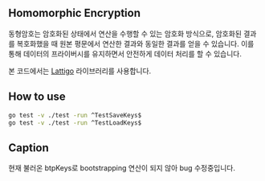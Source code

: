 ## Homomorphic Encryption

동형암호는 암호화된 상태에서 연산을 수행할 수 있는 암호화 방식으로, 암호화된 결과를 복호화했을 때 원본 평문에서 연산한 결과와 동일한 결과를 얻을 수 있습니다. 
이를 통해 데이터의 프라이버시를 유지하면서 안전하게 데이터 처리를 할 수 있습니다.

본 코드에서는 [Lattigo](https://github.com/tuneinsight/lattigo/tree/v5.0.2) 라이브러리를 사용합니다.

## How to use

```bash
go test -v ./test -run ^TestSaveKeys$
go test -v ./test -run ^TestLoadKeys$
```

## Caption

현재 불러온 btpKeys로 bootstrapping 연산이 되지 않아 bug 수정중입니다.
